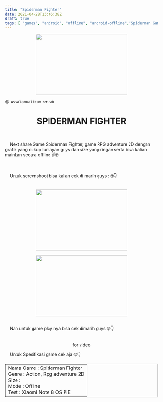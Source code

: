 ```yaml
---
title: "Spiderman Fighter"
date: 2021-04-28T13:46:38Z
draft: true
tags: [ "games", "android", "offline", "android-offline","Spiderman Game" ]
---
```


<center><img width="300" height="200" src="/img-asset/spiderman-fighter.jpg"></center>

<html>

😎 `Assalamualikum wr.wb`

<h1 align="center"> SPIDERMAN FIGHTER </h1>
<br>
<p class="justify">&nbsp; &nbsp;  Next share Game Spiderman Fighter, game RPG adventure 2D dengan grafik yang cukup lumayan guys dan size yang ringan serta bisa kalian mainkan secara offline ✌🤓 </p>
<br>
<p class="justify">&nbsp; &nbsp; Untuk screenshoot bisa kalian cek di marih guys : 🤓👇</p>
<br>
<center><img width="300" height="200" src="/img-asset/spidermanss1.jpg"></center>
<br>
<center><img width="300" height="200"src="/img-asset/spidermanss2.jpg"></center>
<br>
<p class="justify">&nbsp; &nbsp; Nah untuk game play nya bisa cek dimarih guys 🤓👇</p>
<br>
<center>for video </center>
<p class="justify">&nbsp; &nbsp; Untuk Spesifikasi game cek aja 🤓👇</p>
<table border="1" cellpadding="5">
<tr>
<td>
Nama Game : Spiderman Fighter
<br>
Genre : Action, Rpg adventure 2D
<br>
Size :
<br>
Mode : Offline
<br>
Test : Xiaomi Note 8 OS PIE
<br>
</td>
</tr>
</table>

